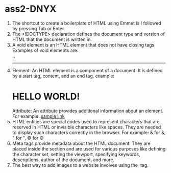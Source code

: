 # ass2-DNYX
1. The shortcut to create a boilerplate of HTML using Emmet is ! followed by pressing Tab or Enter
2. The <!DOCTYPE> declaration defines the document type and version of HTML that the document is written in.
3. A void element is an HTML element that does not have closing tags. Examples of void elements are:
<br>,<img>,<hr>
4. Element: An HTML element is a component of a document. It is defined by a start tag, content, and an end tag. example: <h1>HELLO WORLD! </h1>
Attribute: An attribute provides additional information about an element. For example: <a href="link/sample/">sample link </a>
5. HTML entities are special codes used to represent characters that are reserved in HTML or invisible characters like spaces. They are needed to display such characters correctly in the browser. For example:
&amp; for &, &quot; for ", &copy; for ©
6. Meta tags provide metadata about the HTML document. They are placed inside the <head> section and are used for various purposes like defining the character set, setting the viewport, specifying keywords, descriptions, author of the document, and more.
7. The best way to add images to a website involves using the <img> tag.
